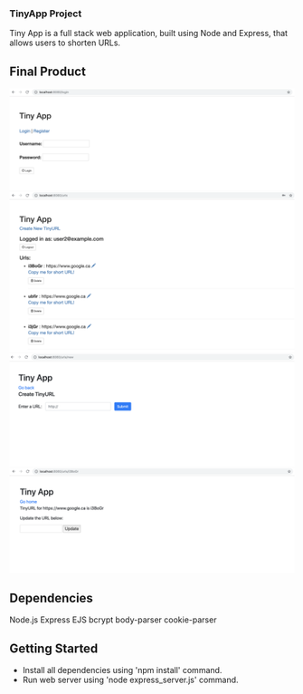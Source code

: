 ### TinyApp Project ###

 Tiny App is a full stack web application, built using Node and Express, that allows users to shorten URLs.

## Final Product

![Login page](login.png)
![Dashboard page](dashboard.png)
![Create page](createURL.png)
![Update page](updateURL.png)

## Dependencies

Node.js
Express
EJS
bcrypt
body-parser
cookie-parser

## Getting Started

- Install all dependencies using 'npm install' command.
- Run web server using 'node express_server.js' command.
